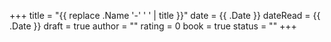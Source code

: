 +++
title = "{{ replace .Name '-' ' ' | title }}"
date = {{ .Date }}
dateRead = {{ .Date }}
draft = true
author = ""
rating = 0
book = true
status = ""
+++